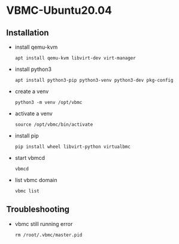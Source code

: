 # VBMC-Ubuntu20.04

## Installation

- install qemu-kvm

    ```
    apt install qemu-kvm libvirt-dev virt-manager
    ```

- install python3

    ```
    apt install python3-pip python3-venv python3-dev pkg-config
    ```

- create a venv

    ```
    python3 -m venv /opt/vbmc
    ```

- activate a venv

    ```
    source /opt/vbmc/bin/activate
    ```

- install pip

    ```
    pip install wheel libvirt-python virtualbmc
    ```

- start vbmcd

    ```
    vbmcd
    ```

- list vbmc domain

    ```
    vbmc list
    ```

## Troubleshooting

- vbmc still running error

    ```
    rm /root/.vbmc/master.pid
    ```